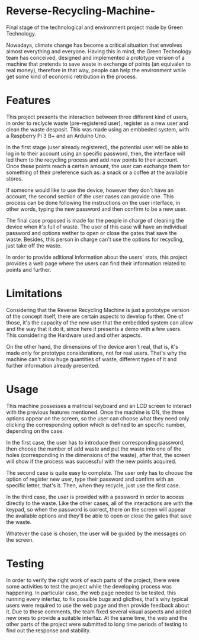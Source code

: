 # Reverse-Recycling-Machine-
Final stage of the technological and environment project made by Green Technology.   


Nowadays, climate change has become a critical situation that envolves almost everything and everyone. Having this in mind, the Green Technology team has conceived, designed and implemented a prototype version of a machine that pretends to save waste in exchange of points (an equivalen to real money), therefore in that way, people can help the environment while get some kind of economic retribution in the process.

# Features
This project presents the interaction between three different kind of users, in order to reclycle waste (pre-registered user), register as a new user and clean the waste desposit. This was made using an embbeded system, with a Raspberry Pi 3 B+ and an Arduino Uno. 

In the first stage (user already registered), the potential user will be able to log in to their account using an specific password, then, the interface will led them to the recycling process and add new points to their account. Once these points reach a certain amount, the user can exchange them for something of their preference such as: a snack or a coffee at the available stores. 

If someone would like to use the device, however they don't have an account, the second section of the user cases can provide one. This process can be done following the instructions on the user interface, in other words, typing the new password and then confirm to be a new user.

The final case proposed is made for the people in charge of cleaning the device when it's full of waste. The user of this case will have an individual password and options wether to open or close the gates that save the waste. Besides, this person in charge can't use the options for recycling, just take off the waste. 

In order to provide aditional information about the users' stats, this project provides a web page where the users can find their information related to points and further. 

# Limitations 

Considering that the Reverse Recycling Machine is just a prototype version of the concept itself, there are certain aspects to develop further. One of those, it's the capacity of the new user that the embedded system can allow and the way that it do it, since here it presents a demo with a few users. This considering the Hardware used and other aspects.

On the other hand, the dimensions of the device aren't real, that is, it's made only for prototype considerations, not for real users. That's why the machine can't allow huge quantities of waste, different types of it and further information already presented.

# Usage

This machine possesses a matricial keyboard and an LCD screen to interact with the previous features mentioned. Once the machine is ON, the three options appear on the screen, so the user can choose what they need only clicking the corresponding option which is defined to an specific number, depending on the case. 

In the first case, the user has to introduce their corresponding password, then choose the number of add waste and put the waste into one of the holes (corresponding in the dimensions of the waste), after that, the screen will show if the process was successful with the new points acquired.

The second case is quite easy to complete. The user only has to choose the option of register new user, type their password and confirm with an specific letter, that's it. Then, when they recycle, just use the first case.

In the third case, the user is provided with a password in order to access directly to the waste. Like the other cases, all of the interactions are with the keypad, so when the password is correct, there on the screen will appear the available options and they'll be able to open or close the gates that save the waste.

Whatever the case is chosen, the user will be guided by the messages on the screen.

# Testing
In order to verify the right work of each parts of the project, there were some activities to test the project while the developing process was happening. In particular case, the web page needed to be tested, this running every interfaz, to fix possible bugs and glicthes, that's why typical users were required to use the web page and then provide feedback about it. Due to these comments, the team fixed several visual aspects and added new ones to provide a suitable interfaz. At the same time, the web and the other parts of the project were submitted to long time periods of testing to find out the response and stability. 
